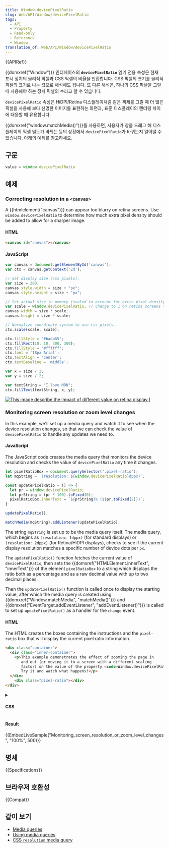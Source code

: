 ```yaml
---
title: Window.devicePixelRatio
slug: Web/API/Window/devicePixelRatio
tags:
  - API
  - Property
  - Read-only
  - Reference
  - Window
translation_of: Web/API/Window/devicePixelRatio
---
```

{{APIRef}}

{{domxref("Window")}} 인터페이스의 **`devicePixelRatio`** 읽기 전용 속성은 현재 표시 장치의 물리적 픽셀과 CSS 픽셀의 비율을 반환합니다. CSS 픽셀의 크기를 물리적 픽셀의 크기로 나눈 값으로 해석해도 됩니다. 또 다른 해석은, 하나의 CSS 픽셀을 그릴 때 사용해야 하는 장치 픽셀의 수라고 할 수 있습니다.

`devicePixelRatio` 속성은 HiDPI/Retina 디스플레이처럼 같은 객체를 그릴 때 더 많은 픽셀을 사용해 보다 선명한 이미지를 표현하는 화면과, 표준 디스플레이의 렌더링 차이에 대응할 때 유용합니다.

{{domxref("window.matchMedia()")}}를 사용하면, 사용자가 창을 드래그 해 디스플레이의 픽셀 밀도가 바뀌는 등의 상황에서 `devicePixelRatio`가 바뀌는지 알아낼 수 있습니다. 아래의 예제를 참고하세요.

## 구문

```js
value = window.devicePixelRatio
```

## 예제

### Correcting resolution in a `<canvas>`

A {{htmlelement("canvas")}} can appear too blurry on retina screens. Use `window.devicePixelRatio` to determine how much extra pixel density should be added to allow for a sharper image.

#### HTML

```html
<canvas id="canvas"></canvas>
```

#### JavaScript

```js
var canvas = document.getElementById('canvas');
var ctx = canvas.getContext('2d');

// Set display size (css pixels).
var size = 200;
canvas.style.width = size + "px";
canvas.style.height = size + "px";

// Set actual size in memory (scaled to account for extra pixel density).
var scale = window.devicePixelRatio; // Change to 1 on retina screens to see blurry canvas.
canvas.width = size * scale;
canvas.height = size * scale;

// Normalize coordinate system to use css pixels.
ctx.scale(scale, scale);

ctx.fillStyle = "#bada55";
ctx.fillRect(10, 10, 300, 300);
ctx.fillStyle = "#ffffff";
ctx.font = '18px Arial';
ctx.textAlign = 'center';
ctx.textBaseline = 'middle';

var x = size / 2;
var y = size / 2;

var textString = "I love MDN";
ctx.fillText(textString, x, y);
```

[![This image describe the impact of different value on retina display.](https://mdn.mozillademos.org/files/15023/devicePixelRation%20Diff..png)](https://mdn.mozillademos.org/files/15023/devicePixelRation%20Diff.png)]

### Monitoring screen resolution or zoom level changes

In this example, we'll set up a media query and watch it to see when the device resolution changes, so that we can check the value of `devicePixelRatio` to handle any updates we need to.

#### JavaScript

The JavaScript code creates the media query that monitors the device resolution and checks the value of `devicePixelRatio` any time it changes.

```js
let pixelRatioBox = document.querySelector(".pixel-ratio");
let mqString = `(resolution: ${window.devicePixelRatio}dppx)`;

const updatePixelRatio = () => {
  let pr = window.devicePixelRatio;
  let prString = (pr * 100).toFixed(0);
  pixelRatioBox.innerText = `${prString}% (${pr.toFixed(2)})`;
}

updatePixelRatio();

matchMedia(mqString).addListener(updatePixelRatio);
```

The string `mqString` is set up to be the media query itself. The media query, which begins as `(resolution: 1dppx)` (for standard displays) or `(resolution: 2dppx)` (for Retina/HiDPI displays), checks to see if the current display resolution matches a specific number of device dots per `px`.

The `updatePixelRatio()` function fetches the current value of `devicePixelRatio`, then sets the {{domxref("HTMLElement.innerText", "innerText")}} of the element `pixelRatioBox` to a string which displays the ratio both as a percentage and as a raw decimal value with up to two decimal places.

Then the `updatePixelRatio()` function is called once to display the starting value, after which the media query is created using {{domxref("Window.matchMedia", "matchMedia()")}} and {{domxref("EventTarget.addEventListener", "addEventListener()")}} is called to set up `updatePixelRatio()` as a handler for the `change` event.

#### HTML

The HTML creates the boxes containing the instructions and the `pixel-ratio` box that will display the current pixel ratio information.

```html
<div class="container">
  <div class="inner-container">
    <p>This example demonstrates the effect of zooming the page in
       and out (or moving it to a screen with a different scaling
       factor) on the value of the property <code>Window.devicePixelRatio</code>.
       Try it and watch what happens!</p>
  </div>
    <div class="pixel-ratio"></div>
</div>
```

<details><summary><h4 id="CSS">CSS</h4></summary><pre class="brush: css">body {
  font: 22px arial, sans-serif;
}

.container {
top: 2em;
width: 22em;
height: 14em;
border: 2px solid #22d;
margin: 0 auto;
padding: 0;
background-color: #a9f;
}

.inner-container {
padding: 1em 2em;
text-align: justify;
text-justify: auto;
}

.pixel-ratio {
position: relative;
margin: auto;
height: 1.2em;
text-align: right;
bottom: 0;
right: 1em;
font-weight: bold;
}</pre></details>

#### Result

{{EmbedLiveSample("Monitoring_screen_resolution_or_zoom_level_changes", "100%", 500)}}

## 명세

{{Specifications}}

## 브라우저 호환성

{{Compat}}

## 같이 보기

- [Media queries](/ko/docs/Web/CSS/Media_Queries)
- [Using media queries](/ko/docs/Web/CSS/Media_Queries/Using_media_queries)
- [CSS `resolution` media query](/ko/docs/Web/CSS/@media/resolution)
